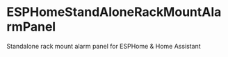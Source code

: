 # ESPHomeStandAloneRackMountAlarmPanel
Standalone rack mount alarm panel for ESPHome &amp; Home Assistant
